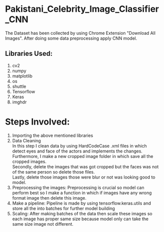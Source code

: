 # Pakistani_Celebrity_Image_Classifier_CNN
The Dataset has been collected by using Chrome Extension "Download All Images". After doing some data preprocessing apply CNN model.

## Libraries Used:<br>
1. cv2 <br>
2. numpy<br>
3. matplotlib<br>
4. os<br>
5. shuttle<br>
6. Tensorflow<br>
7. Keras<br>
8. imghdr<br>

# Steps Involved:<br>
1. Importing the above mentioned libraries<br>
2. Data Cleaning<br>
  In this step I clean data by using HardCodeCase .xml files in which detect eyes and face of the actors and implements the changes. Furthermore, I make a new cropped image folder in which save all the cropped images.<br>
  Secondly, delete the images that was got cropped but the faces was not of the same person so delete those files.<br>
  Lastly, delete those images those were blur or not was looking good to model.<br>
3. Preprocessing the images:
  Preprocessing is crucial so model can perform best so I make a function in which if images have any wrong format image then delete this image.
4. Make a pipeline:
  Pipeline is made by using tensorflow.keras.utils and store all the into batches for further model building
5. Scaling:
  After making batches of the data then scale these images so each image has proper same size because model only can take the same size image not different.
